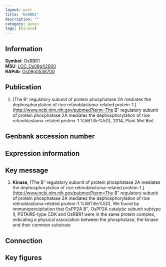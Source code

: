 ```yaml
---
layout: post
title: "OsRBR1"
description: ""
category: genes
tags: [Kinase]
---
```


## Information
__Symbol__: OsRBR1  
__MSU__: [LOC_Os08g42600](http://rice.plantbiology.msu.edu/cgi-bin/ORF_infopage.cgi?orf=LOC_Os08g42600)  
__RAPdb__: [Os08g0538700](http://rapdb.dna.affrc.go.jp/viewer/gbrowse_details/irgsp1?name=Os08g0538700)  

## Publication
1. [The B″ regulatory subunit of protein phosphatase 2A mediates the dephosphorylation of rice retinoblastoma-related protein-1.](http://www.ncbi.nlm.nih.gov/pubmed?term=The B″ regulatory subunit of protein phosphatase 2A mediates the dephosphorylation of rice retinoblastoma-related protein-1.%5BTitle%5D), 2014, Plant Mol Biol.

## Genbank accession number

## Expression information

## Key message
1. __Kinase__, [The B″ regulatory subunit of protein phosphatase 2A mediates the dephosphorylation of rice retinoblastoma-related protein-1.](http://www.ncbi.nlm.nih.gov/pubmed?term=The B″ regulatory subunit of protein phosphatase 2A mediates the dephosphorylation of rice retinoblastoma-related protein-1.%5BTitle%5D),  We found by immunoprecipitation that OsPP2A B″, OsPP2A catalytic subunit subtype II, PSTAIRE-type CDK and OsRBR1 were in the same protein complex, indicating a physical association between the phosphatase, the kinase and their common substrate

## Connection

## Key figures


